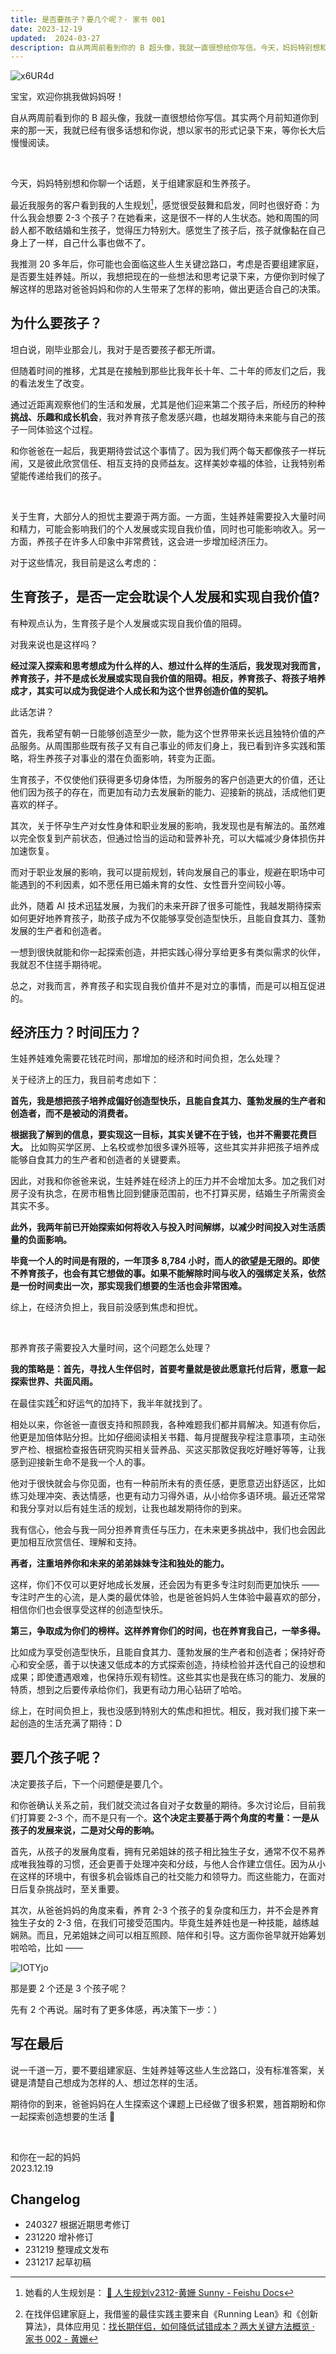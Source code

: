 ```yaml
---
title: 是否要孩子？要几个呢？· 家书 001
date: 2023-12-19
updated:  2024-03-27
description: 自从两周前看到你的 B 超头像，我就一直很想给你写信。今天，妈妈特别想和你聊一个话题，关于组建家庭和生养孩子。
---
```

![x6UR4d](https://cdn.sunnyhuang.net/share/x6UR4d.jpg ':size=300')

宝宝，欢迎你挑我做妈妈呀！

自从两周前看到你的 B 超头像，我就一直很想给你写信。其实两个月前知道你到来的那一天，我就已经有很多话想和你说，想以家书的形式记录下来，等你长大后慢慢阅读。

<br />

今天，妈妈特别想和你聊一个话题，关于组建家庭和生养孩子。

最近我服务的客户看到我的人生规划[^1]，感觉很受鼓舞和启发，同时也很好奇：为什么我会想要 2-3 个孩子？在她看来，这是很不一样的人生状态。她和周围的同龄人都不敢结婚和生孩子，觉得压力特别大。感觉生了孩子后，孩子就像黏在自己身上了一样，自己什么事也做不了。

我推测 20 多年后，你可能也会面临这些人生关键岔路口，考虑是否要组建家庭，是否要生娃养娃。所以，我想把现在的一些想法和思考记录下来，方便你到时候了解这样的思路对爸爸妈妈和你的人生带来了怎样的影响，做出更适合自己的决策。


## 为什么要孩子？

坦白说，刚毕业那会儿，我对于是否要孩子都无所谓。

但随着时间的推移，尤其是在接触到那些比我年长十年、二十年的师友们之后，我的看法发生了改变。

通过近距离观察他们的生活和发展，尤其是他们迎来第二个孩子后，所经历的种种**挑战、乐趣和成长机会**，我对养育孩子愈发感兴趣，也越发期待未来能与自己的孩子一同体验这个过程。


和你爸爸在一起后，我更期待尝试这个事情了。因为我们两个每天都像孩子一样玩闹，又是彼此欣赏信任、相互支持的良师益友。这样美妙幸福的体验，让我特别希望能传递给我们的孩子。

<br>

关于生育，大部分人的担忧主要源于两方面。一方面，生娃养娃需要投入大量时间和精力，可能会影响我们的个人发展或实现自我价值，同时也可能影响收入。另一方面，养孩子在许多人印象中非常费钱，这会进一步增加经济压力。

对于这些情况，我目前是这么考虑的：


## 生育孩子，是否一定会耽误个人发展和实现自我价值?


有种观点认为，生育孩子是个人发展或实现自我价值的阻碍。

对我来说也是这样吗？

**经过深入探索和思考想成为什么样的人、想过什么样的生活后，我发现对我而言，养育孩子，并不是成长发展或实现自我价值的阻碍。相反，养育孩子、将孩子培养成才，其实可以成为我促进个人成长和为这个世界创造价值的契机。**

此话怎讲？

首先，我希望有朝一日能够创造至少一款，能为这个世界带来长远且独特价值的产品服务。从周围那些既有孩子又有自己事业的师友们身上，我已看到许多实践和策略，将生养孩子对事业的潜在负面影响，转变为正面。

生育孩子，不仅使他们获得更多切身体悟，为所服务的客户创造更大的价值，还让他们因为孩子的存在，而更加有动力去发展新的能力、迎接新的挑战，活成他们更喜欢的样子。

其次，关于怀孕生产对女性身体和职业发展的影响，我发现也是有解法的。虽然难以完全恢复到产前状态，但通过恰当的运动和营养补充，可以大幅减少身体损伤并加速恢复。

而对于职业发展的影响，我可以提前规划，转向发展自己的事业，规避在职场中可能遇到的不利因素，如不愿任用已婚未育的女性、女性晋升空间较小等。


此外，随着 AI 技术迅猛发展，为我们的未来开辟了很多可能性，我越发期待探索如何更好地养育孩子，助孩子成为不仅能够享受创造型快乐，且能自食其力、蓬勃发展的生产者和创造者。

一想到很快就能和你一起探索创造，并把实践心得分享给更多有类似需求的伙伴，我就忍不住搓手期待呢。

总之，对我而言，养育孩子和实现自我价值并不是对立的事情，而是可以相互促进的。

## 经济压力？时间压力？

生娃养娃难免需要花钱花时间，那增加的经济和时间负担，怎么处理？

关于经济上的压力，我目前考虑如下：

**首先，我是想把孩子培养成偏好创造型快乐，且能自食其力、蓬勃发展的生产者和创造者，而不是被动的消费者。**

**根据我了解到的信息，要实现这一目标，其实关键不在于钱，也并不需要花费巨大。** 比如购买学区房、上名校或参加很多课外班等，这些其实并非把孩子培养成能够自食其力的生产者和创造者的关键要素。

因此，对我和你爸爸来说，生娃养娃在经济上的压力并不会增加太多。加之我们对房子没有执念，在房市租售比回到健康范围前，也不打算买房，结婚生子所需资金其实不多。

**此外，我两年前已开始探索如何将收入与投入时间解绑，以减少时间投入对生活质量的负面影响。**

**毕竟一个人的时间是有限的，一年顶多 8,784 小时，而人的欲望是无限的。即使不养育孩子，也会有其它想做的事。如果不能解除时间与收入的强绑定关系，依然是一份时间卖出一次，那实现我们想要的生活也会非常困难。**

综上，在经济负担上，我目前没感到焦虑和担忧。


<br>

那养育孩子需要投入大量时间，这个问题怎么处理？

**我的策略是：首先，寻找人生伴侣时，首要考量就是彼此愿意托付后背，愿意一起探索世界、共面风雨。**

在最佳实践[^2]和好运气的加持下，我半年就找到了。

相处以来，你爸爸一直很支持和照顾我，各种难题我们都并肩解决。知道有你后，他更是加倍体贴分担。比如仔细阅读相关书籍、每月提醒我孕程注意事项，主动张罗产检、根据检查报告研究购买相关营养品、买这买那敦促我吃好睡好等等，让我感到迎接新生命不是我一个人的事。

他对于很快就会与你见面，也有一种前所未有的责任感，更愿意迈出舒适区，比如练习处理冲突、表达情感，也更有动力习得外语，从小给你多语环境。最近还常常和我分享对以后有娃生活的规划，让我也越发期待你的到来。

我有信心，他会与我一同分担养育责任与压力，在未来更多挑战中，我们也会因此更加相互欣赏信任、理解和支持。

**再者，注重培养你和未来的弟弟妹妹专注和独处的能力。**

这样，你们不仅可以更好地成长发展，还会因为有更多专注时刻而更加快乐 —— 专注时产生的心流，是人类的最优体验，也是爸爸妈妈人生体验中最喜欢的部分，相信你们也会很享受这样的创造型快乐。

**第三，争取成为你们的榜样。这样养育你们的时间，也在养育我自己，一举多得。**

比如成为享受创造型快乐，且能自食其力、蓬勃发展的生产者和创造者；保持好奇心和安全感，善于以快速又低成本的方式探索创造，持续检验并迭代自己的设想和成果；即使遭遇艰难，也保持乐观有韧性。这些其实也是我在练习的能力、发展的特质，想到之后要传承给你们，我更有动力用心钻研了哈哈。

综上，在时间负担上，我也没感到特别大的焦虑和担忧。相反，我对我们接下来一起创造的生活充满了期待：D

## 要几个孩子呢？

决定要孩子后，下一个问题便是要几个。

和你爸确认关系之前，我们就交流过各自对子女数量的期待。多次讨论后，目前我们打算要 2-3 个，而不是只有一个。**这个决定主要基于两个角度的考量：一是从孩子的发展来说，二是对父母的影响。**

首先，从孩子的发展角度看，拥有兄弟姐妹的孩子相比独生子女，通常不仅不易养成唯我独尊的习惯，还会更善于处理冲突和分歧，与他人合作建立信任。因为从小在这样的环境中，有很多机会锻炼自己的社交能力和领导力。而这些能力，在面对日后复杂挑战时，至关重要。

其次，从爸爸妈妈的角度来看，养育 2-3 个孩子的复杂度和压力，并不会是养育独生子女的 2-3 倍，在我们可接受范围内。毕竟生娃养娃也是一种技能，越练越娴熟。而且，兄弟姐妹之间可以相互照顾、陪伴和引导。这方面你爸早就开始筹划啦哈哈，比如 ——

![IOTYjo](https://cdn.sunnyhuang.net/share/IOTYjo.png/webp ':size=450')

那是要 2 个还是 3 个孩子呢？

先有 2 个再说。届时有了更多体感，再决策下一步：）


## 写在最后

说一千道一万，要不要组建家庭、生娃养娃等这些人生岔路口，没有标准答案，关键是清楚自己想成为怎样的人、想过怎样的生活。

期待你的到来，爸爸妈妈在人生探索这个课题上已经做了很多积累，翘首期盼和你一起探索创造想要的生活 🤗

<br>

和你在一起的妈妈 <br />
2023.12.19



[^1]:  她看的人生规划是： [🎯 人生规划v2312-黄姗 Sunny - Feishu Docs](https://sunnylife.feishu.cn/wiki/MpTIwrJF5iYUNLktwIzcJdPBnag)
[^2]:  在找伴侣建家庭上，我借鉴的最佳实践主要来自《Running Lean》和《创新算法》，具体应用见：[找长期伴侣，如何降低试错成本？两大关键方法概览 · 家书 002 - 黄姗](/family/letter-create-family-1)
 
## Changelog

- 240327 根据近期思考修订
- 231220 增补修订
- 231219 整理成文发布
- 231217 起草初稿


